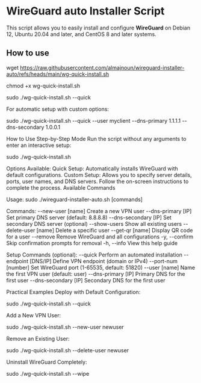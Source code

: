 # WireGuard auto Installer Script

This script allows you to easily install and configure **WireGuard** on Debian 12, Ubuntu 20.04 and later, and CentOS 8 and later systems.


## How to use

wget https://raw.githubusercontent.com/almajnoun/wireguard-installer-auto/refs/heads/main/wg-quick-install.sh
   
chmod +x wg-quick-install.sh

sudo ./wg-quick-install.sh --quick

For automatic setup with custom options:

sudo ./wg-quick-install.sh --quick --user myclient --dns-primary 1.1.1.1 --dns-secondary 1.0.0.1

How to Use
Step-by-Step Mode
Run the script without any arguments to enter an interactive setup:

sudo ./wg-quick-install.sh

Options Available:
Quick Setup: Automatically installs WireGuard with default configurations.
Custom Setup: Allows you to specify server details, ports, user names, and DNS servers.
Follow the on-screen instructions to complete the process.
Available Commands

Usage: sudo ./wireguard-installer-auto.sh [commands]

Commands:
  --new-user [name]         Create a new VPN user
  --dns-primary [IP]        Set primary DNS server (default: 8.8.8.8)
  --dns-secondary [IP]      Set secondary DNS server (optional)
  --show-users              Show all existing users
  --delete-user [name]      Delete a specific user
  --get-qr [name]           Display QR code for a user
  --remove                  Remove WireGuard and all configurations
  -y, --confirm             Skip confirmation prompts for removal
  -h, --info                View this help guide

Setup Commands (optional):
  --quick                   Perform an automated installation
  --endpoint [DNS/IP]       Define VPN endpoint (domain or IPv4)
  --port-num [number]       Set WireGuard port (1-65535, default: 51820)
  --user [name]             Name the first VPN user (default: user)
  --dns-primary [IP]        Primary DNS for the first user
  --dns-secondary [IP]      Secondary DNS for the first user

Practical Examples
Deploy with Default Configuration:

sudo ./wg-quick-install.sh --quick

Add a New VPN User:

sudo ./wg-quick-install.sh --new-user newuser

Remove an Existing User:

sudo ./wg-quick-install.sh --delete-user newuser

Uninstall WireGuard Completely:

sudo ./wg-quick-install.sh --wipe
  

